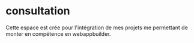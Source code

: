 # consultation
Cette espace est crée pour l'intégration de mes projets me permettant de monter en compétence en webappbuilder.

